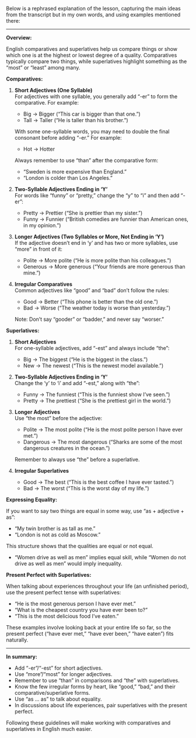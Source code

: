 Below is a rephrased explanation of the lesson, capturing the main ideas from the transcript but in my own words, and using examples mentioned there:

---

**Overview:**

English comparatives and superlatives help us compare things or show which one is at the highest or lowest degree of a quality. Comparatives typically compare two things, while superlatives highlight something as the “most” or “least” among many.

**Comparatives:**

1. **Short Adjectives (One Syllable)**  
    For adjectives with one syllable, you generally add “-er” to form the comparative. For example:
    
    - Big → Bigger (“This car is bigger than that one.”)
    - Tall → Taller (“He is taller than his brother.”)
    
    With some one-syllable words, you may need to double the final consonant before adding “-er.” For example:
    
    - Hot → Hotter
    
    Always remember to use “than” after the comparative form:
    
    - “Sweden is more expensive than England.”
    - “London is colder than Los Angeles.”
2. **Two-Syllable Adjectives Ending in ‘Y’**  
    For words like “funny” or “pretty,” change the “y” to “i” and then add “-er”:
    
    - Pretty → Prettier (“She is prettier than my sister.”)
    - Funny → Funnier (“British comedies are funnier than American ones, in my opinion.”)
3. **Longer Adjectives (Two Syllables or More, Not Ending in ‘Y’)**  
    If the adjective doesn’t end in ‘y’ and has two or more syllables, use “more” in front of it:
    
    - Polite → More polite (“He is more polite than his colleagues.”)
    - Generous → More generous (“Your friends are more generous than mine.”)
4. **Irregular Comparatives**  
    Common adjectives like “good” and “bad” don’t follow the rules:
    
    - Good → Better (“This phone is better than the old one.”)
    - Bad → Worse (“The weather today is worse than yesterday.”)
    
    Note: Don’t say “gooder” or “badder,” and never say “worser.”
    

**Superlatives:**

1. **Short Adjectives**  
    For one-syllable adjectives, add “-est” and always include “the”:
    
    - Big → The biggest (“He is the biggest in the class.”)
    - New → The newest (“This is the newest model available.”)
2. **Two-Syllable Adjectives Ending in ‘Y’**  
    Change the ‘y’ to ‘i’ and add “-est,” along with “the”:
    
    - Funny → The funniest (“This is the funniest show I’ve seen.”)
    - Pretty → The prettiest (“She is the prettiest girl in the world.”)
3. **Longer Adjectives**  
    Use “the most” before the adjective:
    
    - Polite → The most polite (“He is the most polite person I have ever met.”)
    - Dangerous → The most dangerous (“Sharks are some of the most dangerous creatures in the ocean.”)
    
    Remember to always use “the” before a superlative.
    
4. **Irregular Superlatives**
    
    - Good → The best (“This is the best coffee I have ever tasted.”)
    - Bad → The worst (“This is the worst day of my life.”)

**Expressing Equality:**

If you want to say two things are equal in some way, use “as + adjective + as”:

- “My twin brother is as tall as me.”
- “London is not as cold as Moscow.”

This structure shows that the qualities are equal or not equal.

- “Women drive as well as men” implies equal skill, while “Women do not drive as well as men” would imply inequality.

**Present Perfect with Superlatives:**

When talking about experiences throughout your life (an unfinished period), use the present perfect tense with superlatives:

- “He is the most generous person I have ever met.”
- “What is the cheapest country you have ever been to?”
- “This is the most delicious food I’ve eaten.”

These examples involve looking back at your entire life so far, so the present perfect (“have ever met,” “have ever been,” “have eaten”) fits naturally.

---

**In summary:**

- Add “-er”/“-est” for short adjectives.
- Use “more”/“most” for longer adjectives.
- Remember to use “than” in comparisons and “the” with superlatives.
- Know the few irregular forms by heart, like “good,” “bad,” and their comparative/superlative forms.
- Use “as … as” to talk about equality.
- In discussions about life experiences, pair superlatives with the present perfect.

Following these guidelines will make working with comparatives and superlatives in English much easier.